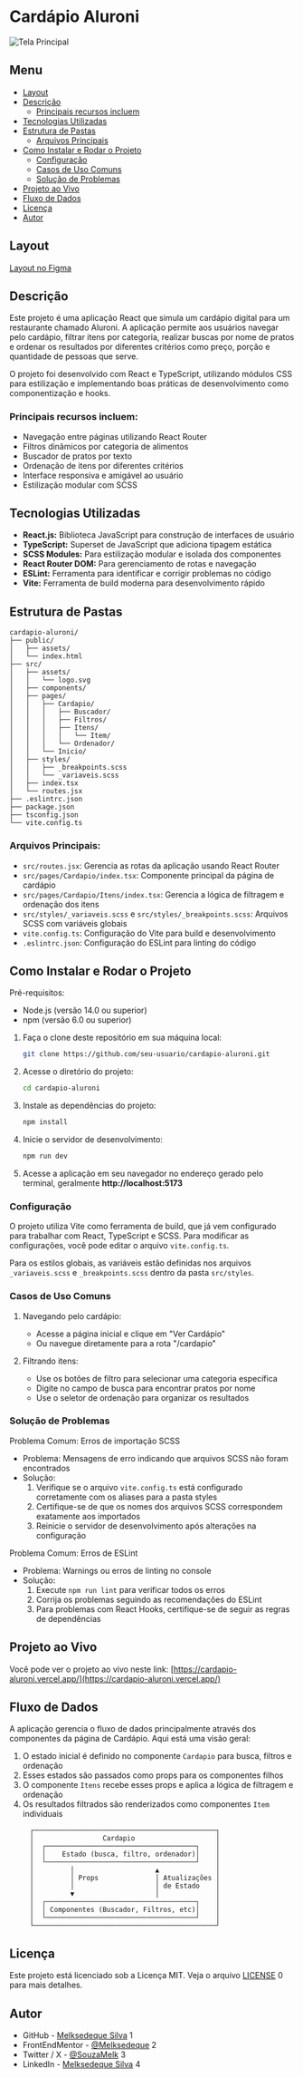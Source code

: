 # Cardápio Aluroni

![Tela Principal](./screenshot/tela-principal.png)

## Menu

- [Layout](#layout)
- [Descrição](#descrição)
  - [Principais recursos incluem](#principais-recursos-incluem)
- [Tecnologias Utilizadas](#tecnologias-utilizadas)
- [Estrutura de Pastas](#estrutura-de-pastas)
  - [Arquivos Principais](#arquivos-principais)
- [Como Instalar e Rodar o Projeto](#como-instalar-e-rodar-o-projeto)
  - [Configuração](#configuração)
  - [Casos de Uso Comuns](#casos-de-uso-comuns)
  - [Solução de Problemas](#solução-de-problemas)
- [Projeto ao Vivo](#projeto-ao-vivo)
- [Fluxo de Dados](#fluxo-de-dados)
- [Licença](#licença)
- [Autor](#autor)

## Layout

[Layout no Figma](https://www.figma.com/file/Atxu1zBvhmdTGEeTQHZlHD/Aluroni-Layout)

## Descrição

Este projeto é uma aplicação React que simula um cardápio digital para um restaurante chamado Aluroni. A aplicação permite aos usuários navegar pelo cardápio, filtrar itens por categoria, realizar buscas por nome de pratos e ordenar os resultados por diferentes critérios como preço, porção e quantidade de pessoas que serve.

O projeto foi desenvolvido com React e TypeScript, utilizando módulos CSS para estilização e implementando boas práticas de desenvolvimento como componentização e hooks.

### Principais recursos incluem:

- Navegação entre páginas utilizando React Router
- Filtros dinâmicos por categoria de alimentos
- Buscador de pratos por texto
- Ordenação de itens por diferentes critérios
- Interface responsiva e amigável ao usuário
- Estilização modular com SCSS

## Tecnologias Utilizadas

- **React.js:** Biblioteca JavaScript para construção de interfaces de usuário
- **TypeScript:** Superset de JavaScript que adiciona tipagem estática
- **SCSS Modules:** Para estilização modular e isolada dos componentes
- **React Router DOM:** Para gerenciamento de rotas e navegação
- **ESLint:** Ferramenta para identificar e corrigir problemas no código
- **Vite:** Ferramenta de build moderna para desenvolvimento rápido

## Estrutura de Pastas

```
cardapio-aluroni/
├── public/
│   ├── assets/
│   └── index.html
├── src/
│   ├── assets/
│   │   └── logo.svg
│   ├── components/
│   ├── pages/
│   │   ├── Cardapio/
│   │   │   ├── Buscador/
│   │   │   ├── Filtros/
│   │   │   ├── Itens/
│   │   │   │   └── Item/
│   │   │   └── Ordenador/
│   │   └── Inicio/
│   ├── styles/
│   │   ├── _breakpoints.scss
│   │   └── _variaveis.scss
│   ├── index.tsx
│   └── routes.jsx
├── .eslintrc.json
├── package.json
├── tsconfig.json
└── vite.config.ts
```

### Arquivos Principais:

- `src/routes.jsx`: Gerencia as rotas da aplicação usando React Router
- `src/pages/Cardapio/index.tsx`: Componente principal da página de cardápio
- `src/pages/Cardapio/Itens/index.tsx`: Gerencia a lógica de filtragem e ordenação dos itens
- `src/styles/_variaveis.scss` e `src/styles/_breakpoints.scss`: Arquivos SCSS com variáveis globais
- `vite.config.ts`: Configuração do Vite para build e desenvolvimento
- `.eslintrc.json`: Configuração do ESLint para linting do código

## Como Instalar e Rodar o Projeto

Pré-requisitos:

- Node.js (versão 14.0 ou superior)
- npm (versão 6.0 ou superior)

1. Faça o clone deste repositório em sua máquina local:
   ```bash
   git clone https://github.com/seu-usuario/cardapio-aluroni.git
   ```
2. Acesse o diretório do projeto:
   ```bash
   cd cardapio-aluroni
   ```
3. Instale as dependências do projeto:
   ```bash
   npm install
   ```
4. Inicie o servidor de desenvolvimento:
   ```bash
   npm run dev
   ```
5. Acesse a aplicação em seu navegador no endereço gerado pelo terminal, geralmente **http://localhost:5173**

### Configuração

O projeto utiliza Vite como ferramenta de build, que já vem configurado para trabalhar com React, TypeScript e SCSS. Para modificar as configurações, você pode editar o arquivo `vite.config.ts`.

Para os estilos globais, as variáveis estão definidas nos arquivos `_variaveis.scss` e `_breakpoints.scss` dentro da pasta `src/styles`.

### Casos de Uso Comuns

1. Navegando pelo cardápio:
   - Acesse a página inicial e clique em "Ver Cardápio"
   - Ou navegue diretamente para a rota "/cardapio"

2. Filtrando itens:
   - Use os botões de filtro para selecionar uma categoria específica
   - Digite no campo de busca para encontrar pratos por nome
   - Use o seletor de ordenação para organizar os resultados

### Solução de Problemas

Problema Comum: Erros de importação SCSS

- Problema: Mensagens de erro indicando que arquivos SCSS não foram encontrados
- Solução:
  1. Verifique se o arquivo `vite.config.ts` está configurado corretamente com os aliases para a pasta styles
  2. Certifique-se de que os nomes dos arquivos SCSS correspondem exatamente aos importados
  3. Reinicie o servidor de desenvolvimento após alterações na configuração

Problema Comum: Erros de ESLint

- Problema: Warnings ou erros de linting no console
- Solução:
  1. Execute `npm run lint` para verificar todos os erros
  2. Corrija os problemas seguindo as recomendações do ESLint
  3. Para problemas com React Hooks, certifique-se de seguir as regras de dependências

## Projeto ao Vivo

Você pode ver o projeto ao vivo neste link: [https://cardapio-aluroni.vercel.app/](https://cardapio-aluroni.vercel.app/)

## Fluxo de Dados

A aplicação gerencia o fluxo de dados principalmente através dos componentes da página de Cardápio. Aqui está uma visão geral:

1. O estado inicial é definido no componente `Cardapio` para busca, filtros e ordenação
2. Esses estados são passados como props para os componentes filhos
3. O componente `Itens` recebe esses props e aplica a lógica de filtragem e ordenação
4. Os resultados filtrados são renderizados como componentes `Item` individuais

```
     ┌─────────────────────────────────────────────┐
     │                 Cardapio                    │
     │  ┌─────────────────────────────────────┐    │
     │  │    Estado (busca, filtro, ordenador)│    │
     │  └─────────────────────────────────────┘    │
     │         │                    ▲              │
     │         │ Props              │ Atualizações │
     │         │                    │ de Estado    │
     │         ▼                    │              │
     │  ┌─────────────────────────────────────┐    │
     │  │ Componentes (Buscador, Filtros, etc)│    │
     │  └─────────────────────────────────────┘    │
     └─────────────────────────────────────────────┘
```

## Licença

Este projeto está licenciado sob a Licença MIT. Veja o arquivo [LICENSE](https://github.com/Melksedeque/organo-alura-reactjs?tab=MIT-1-ov-file) <mcreference link="https://github.com/Melksedeque/organo-alura-reactjs?tab=MIT-1-ov-file" index="0">0</mcreference> para mais detalhes.

## Autor

- GitHub - [Melksedeque Silva](https://github.com/Melksedeque/) <mcreference link="https://github.com/Melksedeque/" index="1">1</mcreference>
- FrontEndMentor - [@Melksedeque](https://www.frontendmentor.io/profile/Melksedeque) <mcreference link="https://www.frontendmentor.io/profile/Melksedeque" index="2">2</mcreference>
- Twitter / X - [@SouzaMelk](https://x.com/SouzaMelk) <mcreference link="https://x.com/SouzaMelk" index="3">3</mcreference>
- LinkedIn - [Melksedeque Silva](https://www.linkedin.com/in/melksedeque-silva/) <mcreference link="https://www.linkedin.com/in/melksedeque-silva/" index="4">4</mcreference>

        